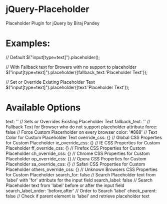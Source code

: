 jQuery-Placeholder
==================

Placeholder Plugin for jQuery by Biraj Pandey



Examples:
=========

//  Default
$("input[type=text]").placeholder();

//  With Fallback text for Browers with no support to placeholder
$("input[type=text]").placeholder({fallback_text:'Placeholder Text'});

//  Set or Override Existing Placeholder Text
$("input[type=text]").placeholder({text:'Placeholder Text'});


Available Options
=================

text: ''                  //  Sets or Overrides Existing Placeholder Text
fallback_text: ''         //  Fallback Text for Browser who do not support placeholder attribute
force: false              //  Force Custom Placerholder on every browser
color: '#888'             //  Text Color for Custom Placeholder Text
override_css: {}          //  Global CSS Properties for Custom Placeholder
ie_override_css: {}       //  IE CSS Properties for Custom Placeholder
ff_override_css: {}       //  Firefox CSS Properties for Custom Placeholder
ch_override_css: {}       //  Chrome CSS Properties for Custom Placeholder
op_override_css: {}       //  Opera CSS Properties for Custom Placeholder
sa_override_css: {}       //  Safari CSS Properties for Custom Placeholder
others_override_css: {}   //  Unknown Browsers CSS Properties for Custom Placeholder
search_for: false         //  Search Placeholder text from 'label' with 'for' attribute for the input field
search_label: false       //  Search Placeholder text from 'label' before or after the input field
search_label_order: 'before,after'  //  Order to Search 'label'
check_parent: false       //  Check if parent element is 'label' and retrieve placeholder text
